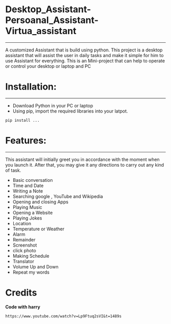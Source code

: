# Desktop_Assistant-Persoanal_Assistant-Virtua_assistant
---
A customized Assistant that is build using python.
This project is a desktop assistant that will assist the user in daily tasks and make it simple for him to use Assistant for everything.
This is an Mini-project that can help to operate or control your desktop or laptop and PC


# Installation:
---
- Download Python in your PC or laptop
- Using pip, import the required libraries into your latpot.

```
pip install ...
```


# Features:
---
This assistant will initially greet you in accordance with the moment when you launch it. After that, you may give it any directions to carry out any kind of task.

+ Basic conversation
+ Time and Date
+ Writing a Note
+ Searching google , YouTube and Wikipedia
+ Opening and closing Apps
+ Playing Music
+ Opening a Website
+ Playing Jokes
+ Location
+ Temperature or Weather
+ Alarm
+ Remainder 
+ Screenshot
+ click photo
+ Making Schedule
+ Translator
+ Volume Up and Down
+ Repeat my words

# Credits
__Code with harry__

```
https://www.youtube.com/watch?v=Lp9Ftuq2sVI&t=1489s
```















